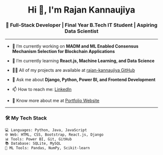 <h1 align="center">Hi 👋, I'm Rajan Kannaujiya</h1>
<h3 align="center">🚀 Full-Stack Developer | Final Year B.Tech IT Student | Aspiring Data Scientist</h3>

---

- 🔭 I’m currently working on **MADM and ML Enabled Consensus Mechanism Selection for Blockchain Applications**

- 🌱 I’m currently learning **React.js, Machine Learning, and Data Science**

- 👨‍💻 All of my projects are available at [rajan-kannaujiya GitHub](https://github.com/rajan-kannaujiya)

- 💬 Ask me about **Django, Python, Power BI, and Frontend Development**

- 📫 How to reach me: [LinkedIn](https://www.linkedin.com/in/rajan-kannaujiya)

- 📄 Know more about me at [Portfolio Website](https://your-portfolio-link.com) <!-- replace if available -->

---

### 🛠️ My Tech Stack
```markdown
💻 Languages: Python, Java, JavaScript  
🌐 Web: HTML, CSS, Bootstrap, React.js, Django  
📊 Tools: Power BI, Git, GitHub  
📚 Database: SQLite, MySQL  
🤖 ML Tools: Pandas, NumPy, Scikit-learn
